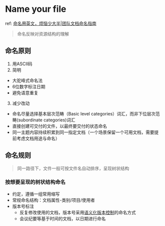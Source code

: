 # Name your file

ref: [命名用英文，烦恼少大半|团队文档命名指南](http://ishanshan.top/community/HbDocName.html)

> 命名反映对资源结构的理解

## 命名原则
1. 用ASCII码 
2. 简明
- 大驼峰式命名法
- 6位数字标注日期
- 避免语意重复
3. 减少改动
- 命名尽量选择基本层次范畴（Basic level categories）词汇，而非下位层次范畴(subordinate categories)词汇
- 直接创建可交付的文件，以最终要交付的状态命名
- 同一主题内容持续积累到同一指定文档（一个场景保留一个可用文档，需要提前考虑文档用途与命名）

## 命名规则

> 同一路径下，文件一般可按文件名自动排序，呈现树状结构

### 按想要呈现的树状结构命名
- 约定，遵循一组常用缩写
- 常规命名结构：文档属性-类别/项目/使用者
- 版本号标注
  - 反复修改使用的文档，版本号采用[语义化版本控制](http://semver.org/lang/zh-CN/)的命名方式
  - 会议纪要等基于时间的文档，以日期进行命名

